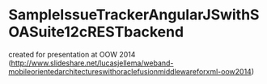 SampleIssueTrackerAngularJSwithSOASuite12cRESTbackend
=====================================================

created for presentation at OOW 2014 (http://www.slideshare.net/lucasjellema/weband-mobileorientedarchitectureswithoraclefusionmiddlewareforxml-oow2014)
